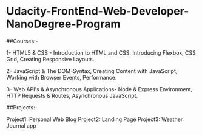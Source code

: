 # Udacity-FrontEnd-Web-Developer-NanoDegree-Program

##Courses:-

1- HTML5 & CSS - Introduction to HTML and CSS, Introducing Flexbox, CSS Grid, Creating Responsive Layouts.

2- JavaScript & The DOM-Syntax, Creating Content with JavaScript, Working with Browser Events, Performance.

3- Web API's & Asynchronous Applications- Node & Express Environment, HTTP Requests & Routes, Asynchronous JavaScript.


##Projects:-

Project1: Personal Web Blog
Project2: Landing Page
Project3: Weather Journal app
